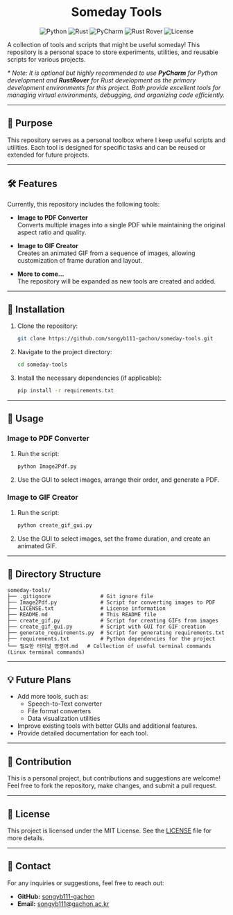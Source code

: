 <div align="center">

# Someday Tools

![Python](https://img.shields.io/badge/Python-3.12-3776AB?logo=python&logoColor=white) <!-- Python Blue -->
![Rust](https://img.shields.io/badge/Rust-Latest-D87313?logo=rust&logoColor=white) <!-- Rust Orange -->
![PyCharm](https://img.shields.io/badge/IDE-PyCharm-000000?logo=pycharm&logoColor=white)
![Rust Rover](https://img.shields.io/badge/IDE-RustRover-000000?logo=jetbrains&logoColor=white)
![License](https://img.shields.io/badge/License-MIT-4CAF50?logo=open-source-initiative&logoColor=white) <!-- MIT Green -->

</div>

A collection of tools and scripts that might be useful someday! This repository is a personal space to store experiments, utilities, and reusable scripts for various projects.

<p>
  <i>
    * Note: It is optional but highly recommended to use <b>PyCharm</b> for Python development and <b>RustRover</b> for Rust development as the primary development environments for this project. Both provide excellent tools for managing virtual environments, debugging, and organizing code efficiently.
  </i>
</p>


---

## 📌 Purpose

This repository serves as a personal toolbox where I keep useful scripts and utilities. Each tool is designed for specific tasks and can be reused or extended for future projects.

---

## 🛠️ Features

Currently, this repository includes the following tools:

- **Image to PDF Converter**  
  Converts multiple images into a single PDF while maintaining the original aspect ratio and quality.

- **Image to GIF Creator**  
  Creates an animated GIF from a sequence of images, allowing customization of frame duration and layout.

- **More to come...**  
  The repository will be expanded as new tools are created and added.

---

## 🚀 Installation

1. Clone the repository:
   ```bash
   git clone https://github.com/songyb111-gachon/someday-tools.git
   ```
2. Navigate to the project directory:
   ```bash
   cd someday-tools
   ```
3. Install the necessary dependencies (if applicable):
   ```bash
   pip install -r requirements.txt
   ```

---

## 📖 Usage

### Image to PDF Converter

1. Run the script:
   ```bash
   python Image2Pdf.py
   ```
2. Use the GUI to select images, arrange their order, and generate a PDF.

### Image to GIF Creator

1. Run the script:
   ```bash
   python create_gif_gui.py
   ```
2. Use the GUI to select images, set the frame duration, and create an animated GIF.

---

## 📂 Directory Structure

```
someday-tools/
├── .gitignore                # Git ignore file
├── Image2Pdf.py              # Script for converting images to PDF
├── LICENSE.txt               # License information
├── README.md                 # This README file
├── create_gif.py             # Script for creating GIFs from images
├── create_gif_gui.py         # Script with GUI for GIF creation
├── generate_requirements.py  # Script for generating requirements.txt
├── requirements.txt          # Python dependencies for the project
└── 필요한 터미널 명령어.md   # Collection of useful terminal commands (Linux terminal commands)
```

---

## 💡 Future Plans

- Add more tools, such as:
  - Speech-to-Text converter
  - File format converters
  - Data visualization utilities
- Improve existing tools with better GUIs and additional features.
- Provide detailed documentation for each tool.

---

## 🙌 Contribution

This is a personal project, but contributions and suggestions are welcome! Feel free to fork the repository, make changes, and submit a pull request.

---

## 📝 License

This project is licensed under the MIT License. See the [LICENSE](LICENSE) file for more details.

---

## 📧 Contact

For any inquiries or suggestions, feel free to reach out:

- **GitHub:** [songyb111-gachon](https://github.com/songyb111-gachon)
- **Email:** songyb111@gachon.ac.kr
